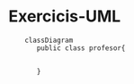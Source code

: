 # Exercicis-UML

```mermaid
    classDiagram
       public class profesor{
       
       
       }


```
